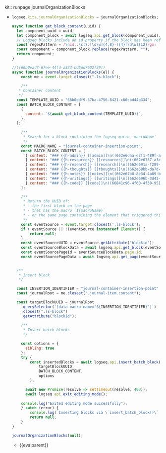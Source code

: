 kit:: runpage journalOrganizationBlocks

- ```javascript
  logseq.kits.journalOrganizationBlocks = journalOrganizationBlocks;
  
  async function get_block_content(uuid) {
    let component_uuid = uuid;
    let component_block = await logseq.api.get_block(component_uuid).content;
    // Logseq blocks include an id property if the block has been referenced.
    const regexPattern = /\nid::\s(?:[\d\w]{4,8}-){4}[\d\w]{12}/gm;
    const component = component_block.replace(regexPattern, "");
    return component;
  }
  
  //((66b0ead7-67ee-44fd-a324-bd5dd7602f39))
  async function journalOrganizationBlocks(el) {
      const me = event.target.closest(".ls-block");
    
      /**
     * Container content
     */
    const TEMPLATE_UUID = "66b0edf9-37ba-4756-8421-c60cbd44b334";
    const BATCH_BLOCK_CONTENT = [
      {
        content: `${await get_block_content(TEMPLATE_UUID)}`,
      },
    ];
    
      /**
       * Search for a block containing the logseq macro `macroName`  
       */
      const MACRO_NAME = "journal-container-insertion-point";
      const BATCH_BLOCK_CONTENT = [
        { content: "### {{h-admin}} [[admin]]\n((662e6daa-e7f1-489f-a8ae-d40add917aa1))" },
        { content: "### {{h-resources}} [[resources]]\n((662e6757-a3ce-4379-9519-52d6b6133dfb))" },
        { content: "### {{h-research}} [[research]]\n((662e691a-f289-4178-8828-d8d624de58c5))" },
        { content: "### {{h-thoughts}} [[thoughts]]\n((662e68bb-da7d-4c47-a248-71f8c4554969))" },
        { content: "### {{h-notes}} [[notes]]\n((662e67a8-8e34-4a89-b3f9-7d4fa65a47f7))" },
        { content: "### {{h-writings}} [[writings]]\n((662e696b-3d43-4201-acf5-76879c81cdc6))" },
        { content: "### {{h-code}} [[code]]\n((66841c96-4f60-4f38-9511-29506db47192))" }
      ];
  
      /**
       * Return the UUID of:
       * - the first block on the page
       * - that has the macro `${macroName}`
       * - on the same page containing the element that triggered this function
       */
      const eventSource = event.target.closest('.ls-block');
      if (!eventSource || !(eventSource instanceof Element)) {
          return null;
      }
      const eventSourceUUID = eventSource.getAttribute("blockid");
      const eventSourceBlockData = await logseq.api.get_block(eventSourceUUID);
      const eventSourcePageId = eventSourceBlockData.page.id;
      const eventSourcePageData = await logseq.api.get_page(eventSourcePageId);
      
  
    /**
     * Insert block
     */
  
    const INSERTION_IDENTIFIER = "journal-container-insertion-point"  // macro name
    const journalRoot = me.closest(".journal-item.content");
  
    const targetBlockUUID = journalRoot
      .querySelector(`[data-macro-name="${INSERTION_IDENTIFIER}"]`)
      .closest(".ls-block")
      .getAttribute("blockId");
    
      /**
       * Insert batch blocks
       */
  
      const options = {
        sibling: true
      };
      try {
          const insertedBlocks = await logseq.api.insert_batch_block(
              targetBlockUUID,
              BATCH_BLOCK_CONTENT,
              options
          );
  
        await new Promise(resolve => setTimeout(resolve, 400));
        await logseq.api.exit_editing_mode();
       
      console.log("Exited editing mode successfully");
      } catch (error) {
          console.log(`Inserting blocks via \`insert_batch_block()\` failed.\ntargetBlockUUID: ${targetBlockUUID}\n${error}`);
          return null;
      }
  }
  
  journalOrganizationBlocks(null);
  ```
	- {{evalparent}}
